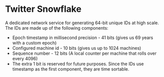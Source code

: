 # Twitter Snowflake
A dedicated network service for generating 64-bit unique IDs at high scale. The IDs are made up of the following components:
- Epoch timestamp in millisecond precision - 41 bits (gives us 69 years with a custom epoch)
- Configured machine id - 10 bits (gives us up to 1024 machines)
- Sequence number - 12 bits (A local counter per machine that rolls over every 4096)
- The extra 1 bit is reserved for future purposes. Since the IDs use timestamp as the first component, they are time sortable.

